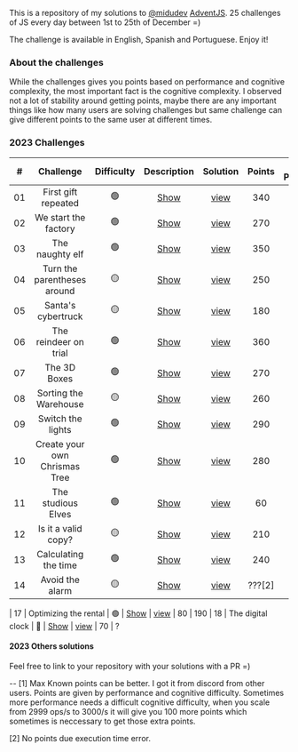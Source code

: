 This is a repository of my solutions to [@midudev](https://midu.dev) [AdventJS](https://adventjs.dev). 25 challenges of JS every day between 1st to 25th of December =)

The challenge is available in English, Spanish and Portuguese. Enjoy it!

### About the challenges

While the challenges gives you points based on performance and cognitive complexity, the most important fact is the cognitive complexity. I observed not a lot of stability around getting points, maybe there are any important things like how many users are solving challenges but same challenge can give different points to the same user at different times.

### 2023 Challenges

|  #  |                Challenge                 | Difficulty      |                   Description                    | Solution  | Points | Max Points[1]
| :-: | :--------------------------------------: | :------------: | :---------------------------------------------:  | :----: | :------: | :----------:
| 01  |   First gift repeated                    |       🟢       | [Show](https://adventjs.dev/challenges/2023/1)   | [view](2023/01-b.js) |   340 | 390
| 02  |  We start the factory                    |       🟢       | [Show](https://adventjs.dev/challenges/2023/2)   | [view](2023/02.js)   |   270 | 390
| 03  |  The naughty elf                         |       🟢       | [Show](https://adventjs.dev/challenges/2023/3)   | [view](2023/03.js)   |   350 | 390
| 04  |  Turn the parentheses around             |       🟡       | [Show](https://adventjs.dev/challenges/2023/4)   | [view](2023/04-c.js) |   250 | 380
| 05  |  Santa's cybertruck                      |       🟡       | [Show](https://adventjs.dev/challenges/2023/5)   | [view](2023/05-c.js) |   180 | 290-390
| 06  |  The reindeer on trial                   |       🟢       | [Show](https://adventjs.dev/challenges/2023/6)   | [view](2023/06.js)   |   360 | 390
| 07  |  The 3D Boxes                            |       🟢       | [Show](https://adventjs.dev/challenges/2023/7)   | [view](2023/07-a.js) |   270 | 290
| 08  |  Sorting the Warehouse                   |       🟡       | [Show](https://adventjs.dev/challenges/2023/8)   | [view](2023/08-b.js) |   260 | 390
| 09  |  Switch the lights                       |       🟢       | [Show](https://adventjs.dev/challenges/2023/9)   | [view](2023/09-d.js) |   290 | 290
| 10  |  Create your own Chrismas Tree           |       🟢       | [Show](https://adventjs.dev/challenges/2023/10)  | [view](2023/10-e.js) |   280 | 280
| 11  |  The studious Elves                      |       🟢       | [Show](https://adventjs.dev/challenges/2023/11)  | [view](2023/11-b.js) |   60 | 180
| 12  |  Is it a valid copy?                     |       🟡       | [Show](https://adventjs.dev/challenges/2023/12)  | [view](2023/12.js)   |   210 | 390
| 13  |  Calculating the time                    |       🟢       | [Show](https://adventjs.dev/challenges/2023/13)  | [view](2023/13.js)   |   240 | 390
| 14  |  Avoid the alarm                         |       🟡       | [Show](https://adventjs.dev/challenges/2023/14)  | [view](2023/14-a.js)   |  ???[2] | 290
<!-- 14 -> 290 -->
<!-- 15 -> 290 -->
<!-- 16 -> 190 -->
| 17  |  Optimizing the rental                   |       🟢       | [Show](https://adventjs.dev/challenges/2023/17)  | [view](2023/17.js)   |   80 | 190
| 18  |  The digital clock                       |       🔴       | [Show](https://adventjs.dev/challenges/2023/18)  | [view](2023/18.js)   |   70 | ?


#### 2023 Others solutions

Feel free to link to your repository with your solutions with a PR =)


--
[1] Max Known points can be better. I got it from discord from other users. Points are given by performance and cognitive difficulty. Sometimes more performance needs a difficult cognitive difficulty, when you scale from 2999 ops/s to 3000/s it will give you 100 more points which sometimes is neccessary to get those extra points.

[2] No points due execution time error.